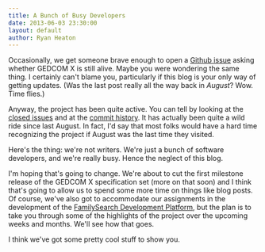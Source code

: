 ```yaml
---
title: A Bunch of Busy Developers
date: 2013-06-03 23:30:00
layout: default
author: Ryan Heaton
---
```


Occasionally, we get someone brave enough to open a [Github issue](https://github.com/FamilySearch/gedcomx/issues) asking whether GEDCOM X is still alive. Maybe you were wondering the same thing. I certainly can't blame you, particularly if this blog is your only way of getting updates. (Was the last post really all the way back in _August_? Wow. Time flies.)

Anyway, the project has been quite active. You can tell by looking at the [closed issues](https://github.com/FamilySearch/gedcomx/issues?direction=desc&page=1&sort=created&state=closed) and at the [commit history](https://github.com/FamilySearch/gedcomx/commits/master). It has actually been quite a wild ride since last August. In fact, I'd say that most folks would have a hard time recognizing the project if August was the last time they visited.

Here's the thing: we're not writers. We're just a bunch of software developers, and we're really busy. Hence the neglect of this blog.

I'm hoping that's going to change. We're about to cut the first milestone release of the GEDCOM X specification set (more on that soon) and I think that's going to allow us to spend some more time on things like blog posts. Of course, we've also got to accommodate our assignments in the development of the [FamilySearch Development Platform](https://familysearch.org/developers/), but the plan is to take you through some of the highlights of the project over the upcoming weeks and months. We'll see how that goes.

I think we've got some pretty cool stuff to show you.
